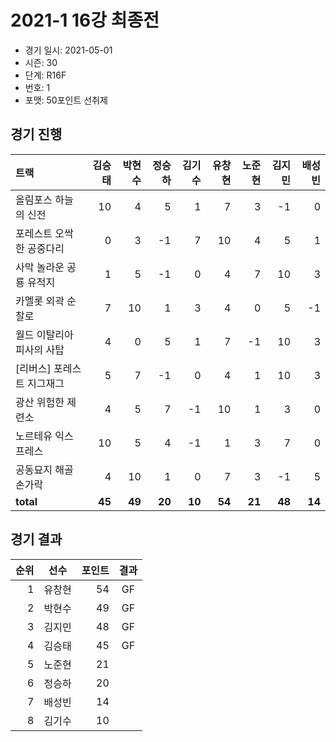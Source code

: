 # 2021-1 16강 최종전

- 경기 일시: 2021-05-01
- 시즌: 30
- 단계: R16F
- 번호: 1
- 포맷: 50포인트 선취제





## 경기 진행

| 트랙 | 김승태 | 박현수 | 정승하 | 김기수 | 유창현 | 노준현 | 김지민 | 배성빈 |
|:---|---:|---:|---:|---:|---:|---:|---:|---:|
| 올림포스 하늘의 신전 | 10 | 4 | 5 | 1 | 7 | 3 | -1 | 0 |
| 포레스트 오싹한 공중다리 | 0 | 3 | -1 | 7 | 10 | 4 | 5 | 1 |
| 사막 놀라운 공룡 유적지 | 1 | 5 | -1 | 0 | 4 | 7 | 10 | 3 |
| 카멜롯 외곽 순찰로 | 7 | 10 | 1 | 3 | 4 | 0 | 5 | -1 |
| 월드 이탈리아 피사의 사탑 | 4 | 0 | 5 | 1 | 7 | -1 | 10 | 3 |
| [리버스] 포레스트 지그재그 | 5 | 7 | -1 | 0 | 4 | 1 | 10 | 3 |
| 광산 위험한 제련소 | 4 | 5 | 7 | -1 | 10 | 1 | 3 | 0 |
| 노르테유 익스프레스 | 10 | 5 | 4 | -1 | 1 | 3 | 7 | 0 |
| 공동묘지 해골 손가락 | 4 | 10 | 1 | 0 | 7 | 3 | -1 | 5 |
| __total__ | __45__ | __49__ | __20__ | __10__ | __54__ | __21__ | __48__ | __14__ |




## 경기 결과

| 순위 | 선수 | 포인트 | 결과 |
|---:|:---:|---:|:---:|
| 1 | 유창현 | 54 | GF |
| 2 | 박현수 | 49 | GF |
| 3 | 김지민 | 48 | GF |
| 4 | 김승태 | 45 | GF |
| 5 | 노준현 | 21 |  |
| 6 | 정승하 | 20 |  |
| 7 | 배성빈 | 14 |  |
| 8 | 김기수 | 10 |  |

